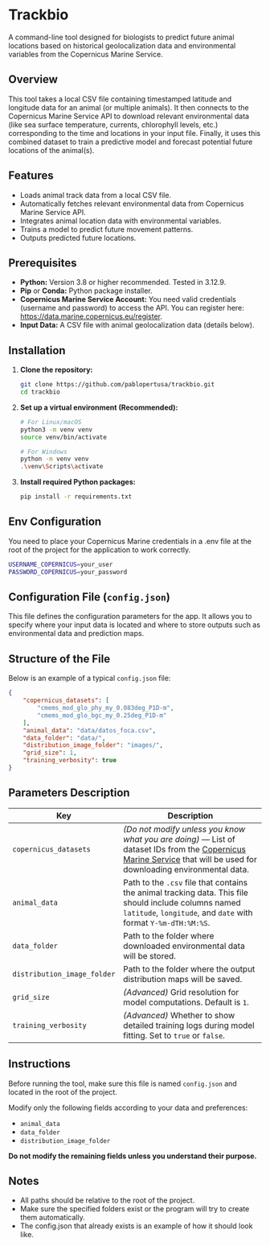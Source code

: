 # Trackbio

A command-line tool designed for biologists to predict future animal locations based on historical geolocalization data and environmental variables from the Copernicus Marine Service.

## Overview

This tool takes a local CSV file containing timestamped latitude and longitude data for an animal (or multiple animals). It then connects to the Copernicus Marine Service API to download relevant environmental data (like sea surface temperature, currents, chlorophyll levels, etc.) corresponding to the time and locations in your input file. Finally, it uses this combined dataset to train a predictive model and forecast potential future locations of the animal(s).

## Features

* Loads animal track data from a local CSV file.
* Automatically fetches relevant environmental data from Copernicus Marine Service API.
* Integrates animal location data with environmental variables.
* Trains a model to predict future movement patterns.
* Outputs predicted future locations.

## Prerequisites

* **Python:** Version 3.8 or higher recommended. Tested in 3.12.9.
* **Pip** or **Conda:** Python package installer.
* **Copernicus Marine Service Account:** You need valid credentials (username and password) to access the API. You can register here: https://data.marine.copernicus.eu/register. 
* **Input Data:** A CSV file with animal geolocalization data (details below).

## Installation

1.  **Clone the repository:**
    ```bash
    git clone https://github.com/pablopertusa/trackbio.git
    cd trackbio
    ```

2.  **Set up a virtual environment (Recommended):**
    ```bash
    # For Linux/macOS
    python3 -m venv venv
    source venv/bin/activate

    # For Windows
    python -m venv venv
    .\venv\Scripts\activate
    ```

3.  **Install required Python packages:**
    ```bash
    pip install -r requirements.txt
    ```

## Env Configuration

You need to place your Copernicus Marine credentials in a .env file at the root of the project for the application to work correctly.

```bash
USERNAME_COPERNICUS=your_user
PASSWORD_COPERNICUS=your_password
```

## Configuration File (`config.json`)

This file defines the configuration parameters for the app. It allows you to specify where your input data is located and where to store outputs such as environmental data and prediction maps.

## Structure of the File

Below is an example of a typical `config.json` file:

```json
{
    "copernicus_datasets": [
        "cmems_mod_glo_phy_my_0.083deg_P1D-m",
        "cmems_mod_glo_bgc_my_0.25deg_P1D-m"
    ],
    "animal_data": "data/datos_foca.csv",
    "data_folder": "data/",
    "distribution_image_folder": "images/",
    "grid_size": 1,
    "training_verbosity": true
}
```

## Parameters Description

| Key                          | Description |
|------------------------------|-------------|
| `copernicus_datasets`        | *(Do not modify unless you know what you are doing)* — List of dataset IDs from the [Copernicus Marine Service](https://marine.copernicus.eu/) that will be used for downloading environmental data. |
| `animal_data`                | Path to the `.csv` file that contains the animal tracking data. This file should include columns named `latitude`, `longitude`, and `date` with format `Y-%m-dTH:%M:%S`. |
| `data_folder`                | Path to the folder where downloaded environmental data will be stored. |
| `distribution_image_folder` | Path to the folder where the output distribution maps will be saved. |
| `grid_size`                  | *(Advanced)* Grid resolution for model computations. Default is `1`. |
| `training_verbosity`         | *(Advanced)* Whether to show detailed training logs during model fitting. Set to `true` or `false`. |

## Instructions

Before running the tool, make sure this file is named `config.json` and located in the root of the project.

Modify only the following fields according to your data and preferences:

- `animal_data`  
- `data_folder`  
- `distribution_image_folder`  

**Do not modify the remaining fields unless you understand their purpose.**

## Notes

* All paths should be relative to the root of the project.
* Make sure the specified folders exist or the program will try to create them automatically.
* The config.json that already exists is an example of how it should look like.
